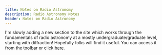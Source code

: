```yaml
---
title: Notes on Radio Astronomy
description: Radio Astronomy Notes
header: Notes on Radio Astronomy
---
```



I'm slowly adding a new section to the site which works through the fundamentals of radio astronomy at a mostly undergraduate/graduate level, starting with diffraction! Hopefully folks will find it useful. You can access it from the toolbar or click <a href="tarraneheftekhari.com/radioastronomy">here</a>.